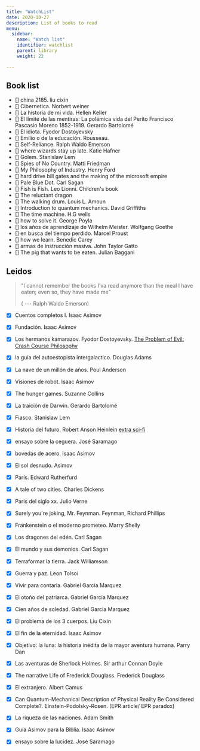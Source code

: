 ```yaml
---
title: "WatchList"
date: 2020-10-27
description: List of books to read  
menu:
  sidebar:
    name: "Watch list"
    identifier: watchlist
    parent: library    
    weight: 22

---
```


## Book list
- [] china 2185. liu cixin
- [] Cibernetica. Norbert weiner 
- [] La historia de mi vida. Hellen Keller
- [] El límite de las mentiras: La polémica vida del Perito Francisco Pascasio Moreno 1852-1919. Gerardo Bartolomé
- [] El idiota. Fyodor Dostoyevsky
- [] Emilio o de la educación. Rousseau.
- [] Self-Reliance. Ralph Waldo Emerson
- [] where wizards stay up late. Katie Hafner
- [] Golem. Stanislaw Lem
- [] Spies of No Country. Matti Friedman 
- [] My Philosophy of Industry. Henry Ford
- [] hard drive bill gates and the making of the microsoft empire
- [] Pale Blue Dot. Carl Sagan
- [] Fish is Fish. Leo Lionni. Children's book
- [] The reluctant dragon
- [] The walking drum. Louis L. Amoun
- [] Introduction to quantum mechanics. David Griffiths
- [] The time machine. H.G wells
- [] how to solve it. George Poyla
- [] los años de aprendizaje de Wilhelm Meister. Wolfgang Goethe 
- [] en busca del tiempo perdido. Marcel Proust
- [] how we learn. Benedic Carey
- [] armas de instrucción masiva. John Taylor Gatto
- [] The pig that wants to be eaten. Julian Baggani



## Leidos

> "I cannot remember the books I'va read anymore than the meal I have eaten; even so, they have made me" 
>
> ( --- Ralph Waldo Emerson)

- [x] Cuentos completos I. Isaac Asimov
- [x] Fundación. Isaac Asimov
- [x] Los hermanos kamarazov. Fyodor Dostoyevsky.   [The Problem of Evil: Crash Course Philosophy](https://www.youtube.com/watch?v=9AzNEG1GB-k)  
- [x] la guia del autoestopista intergalactico. Douglas Adams
- [x] La nave de un millón de años. Poul Anderson
- [x] Visiones de robot. Isaac Asimov
- [x] The hunger games. Suzanne Collins
- [x] La traición de Darwin. Gerardo Bartolomé
- [x] Fiasco. Stanislaw Lem 
- [x] Historia del futuro. Robert Anson Heinlein [extra sci-fi](https://www.youtube.com/watch?v=XaWMe5nC9SA)  
- [x] ensayo sobre la ceguera. José Saramago 
- [x] bovedas de acero. Isaac Asimov
- [x] El sol desnudo. Asimov
- [x] París. Edward Rutherfurd
- [x] A tale of two cities. Charles Dickens 
- [x] Paris del siglo xx. Julio Verne
- [x] Surely you´re joking, Mr. Feynman. Feynman, Richard Phillips
- [x] Frankenstein o el moderno prometeo. Marry Shelly
- [x] Los dragones del edén. Carl Sagan
- [x] El mundo y sus demonios. Carl Sagan 
- [x] Terraformar la tierra. Jack Williamson
- [x] Guerra y paz. Leon Tolsoi
- [x] Vivir para contarla. Gabriel Garcia Marquez
- [x] El otoño del patriarca. Gabriel Garcia Marquez
- [x] Cien años de soledad. Gabriel Garcia Marquez
- [x] El problema de los 3 cuerpos. Liu Cixin
- [x] El fin de la eternidad. Isaac Asimov
- [x] Objetivo: la luna: la historia inédita de la mayor aventura humana. Parry Dan 
- [x] Las aventuras de Sherlock Holmes. Sir arthur Connan Doyle
- [x] The narrative Life of Frederick Douglass. Frederick Douglass
- [x] El extranjero. Albert Camus 
- [x] Can Quantum-Mechanical Description of Physical Reality Be Considered Complete?. Einstein-Podolsky-Rosen. (EPR article/ EPR paradox)
- [x] La riqueza de las naciones. Adam Smith
- [x] Guía Asimov para la Biblia. Isaac Asimov
- [x] ensayo sobre la lucidez. José Saramago




